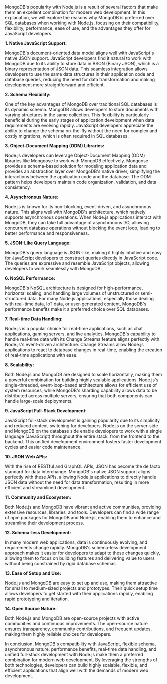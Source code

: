 MongoDB's popularity with Node.js is a result of several factors that make them an excellent combination for modern web development. In this explanation, we will explore the reasons why MongoDB is preferred over SQL databases when working with Node.js, focusing on their compatibility, flexibility, performance, ease of use, and the advantages they offer for JavaScript developers.

**1. Native JavaScript Support:**

MongoDB's document-oriented data model aligns well with JavaScript's native JSON support. JavaScript developers find it natural to work with MongoDB due to its ability to store data in BSON (Binary JSON), which is a binary representation of JSON data. This seamless integration allows developers to use the same data structures in their application code and database queries, reducing the need for data transformation and making development more straightforward and efficient.

**2. Schema Flexibility:**

One of the key advantages of MongoDB over traditional SQL databases is its dynamic schema. MongoDB allows developers to store documents with varying structures in the same collection. This flexibility is particularly beneficial during the early stages of application development when data requirements are evolving rapidly. JavaScript developers appreciate the ability to change the schema on-the-fly without the need for complex and costly migrations, which is often required in SQL databases.

**3. Object-Document Mapping (ODM) Libraries:**

Node.js developers can leverage Object-Document Mapping (ODM) libraries like Mongoose to work with MongoDB effectively. Mongoose provides a schema-based solution for modeling application data and provides an abstraction layer over MongoDB's native driver, simplifying the interactions between the application code and the database. The ODM pattern helps developers maintain code organization, validation, and data consistency.

**4. Asynchronous Nature:**

Node.js is known for its non-blocking, event-driven, and asynchronous nature. This aligns well with MongoDB's architecture, which natively supports asynchronous operations. When Node.js applications interact with MongoDB, they can take full advantage of asynchronous I/O, allowing concurrent database operations without blocking the event loop, leading to better performance and responsiveness.

**5. JSON-Like Query Language:**

MongoDB's query language is JSON-like, making it highly intuitive and easy for JavaScript developers to construct queries directly in JavaScript code. The queries are expressive and resemble JavaScript objects, allowing developers to work seamlessly with MongoDB.

**6. NoSQL Performance:**

MongoDB's NoSQL architecture is designed for high-performance, horizontal scaling, and handling large volumes of unstructured or semi-structured data. For many Node.js applications, especially those dealing with real-time data, IoT data, or user-generated content, MongoDB's performance benefits make it a preferred choice over SQL databases.

**7. Real-time Data Handling:**

Node.js is a popular choice for real-time applications, such as chat applications, gaming servers, and live analytics. MongoDB's capability to handle real-time data with its Change Streams feature aligns perfectly with Node.js's event-driven architecture. Change Streams allow Node.js applications to react to database changes in real-time, enabling the creation of real-time applications with ease.

**8. Scalability:**

Both Node.js and MongoDB are designed to scale horizontally, making them a powerful combination for building highly scalable applications. Node.js's single-threaded, event-loop-based architecture allows for efficient use of system resources, while MongoDB's sharding capability allows data to be distributed across multiple servers, ensuring that both components can handle large-scale deployments.

**9. JavaScript Full-Stack Development:**

JavaScript full-stack development is gaining popularity due to its simplicity and reduced context-switching for developers. Node.js on the server-side and MongoDB on the database side enable developers to work with a single language (JavaScript) throughout the entire stack, from the frontend to the backend. This unified development environment fosters faster development cycles and easier code maintenance.

**10. JSON Web APIs:**

With the rise of RESTful and GraphQL APIs, JSON has become the de facto standard for data interchange. MongoDB's native JSON support aligns perfectly with these APIs, allowing Node.js applications to directly handle JSON data without the need for data transformation, resulting in more efficient and streamlined development.

**11. Community and Ecosystem:**

Both Node.js and MongoDB have vibrant and active communities, providing extensive resources, libraries, and tools. Developers can find a wide range of npm packages for MongoDB and Node.js, enabling them to enhance and streamline their development process.

**12. Schema-less Development:**

In many modern web applications, data is continuously evolving, and requirements change rapidly. MongoDB's schema-less development approach makes it easier for developers to adapt to these changes quickly, allowing them to focus on building features and delivering value to users without being constrained by rigid database schemas.

**13. Ease of Setup and Use:**

Node.js and MongoDB are easy to set up and use, making them attractive for small to medium-sized projects and prototypes. Their quick setup time allows developers to get started with their applications rapidly, enabling rapid prototyping and iteration.

**14. Open Source Nature:**

Both Node.js and MongoDB are open-source projects with active communities and continuous improvements. The open-source nature ensures transparency, community contributions, and frequent updates, making them highly reliable choices for developers.

In conclusion, MongoDB's compatibility with JavaScript, flexible schema, asynchronous nature, performance benefits, real-time data handling, and unified full-stack development with Node.js make them a preferred combination for modern web development. By leveraging the strengths of both technologies, developers can build highly scalable, flexible, and efficient applications that align well with the demands of modern web development.
